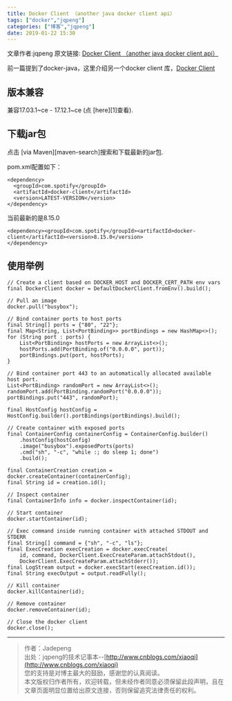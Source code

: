 ```yaml
---
title: Docker Client （another java docker client api）
tags: ["docker","jqpeng"]
categories: ["博客","jqpeng"]
date: 2019-01-22 15:30
---
```

文章作者:jqpeng
原文链接: [Docker Client （another java docker client api）](https://www.cnblogs.com/xiaoqi/p/java-Docker-Client.html)

前一篇提到了docker-java，这里介绍另一个docker client 库，[Docker Client](https://github.com/spotify/docker-client)

## 版本兼容

兼容17.03.1~ce - 17.12.1~ce (点 [here][1]查看).

## 下载jar包

点击 [via Maven][maven-search]搜索和下载最新的jar包.

pom.xml配置如下：


    <dependency>
      <groupId>com.spotify</groupId>
      <artifactId>docker-client</artifactId>
      <version>LATEST-VERSION</version>
    </dependency>


当前最新的是8.15.0


    <dependency><groupId>com.spotify</groupId><artifactId>docker-client</artifactId><version>8.15.0</version>
    </dependency>


## 使用举例


    // Create a client based on DOCKER_HOST and DOCKER_CERT_PATH env vars
    final DockerClient docker = DefaultDockerClient.fromEnv().build();
    
    // Pull an image
    docker.pull("busybox");
    
    // Bind container ports to host ports
    final String[] ports = {"80", "22"};
    final Map<String, List<PortBinding>> portBindings = new HashMap<>();
    for (String port : ports) {
        List<PortBinding> hostPorts = new ArrayList<>();
        hostPorts.add(PortBinding.of("0.0.0.0", port));
        portBindings.put(port, hostPorts);
    }
    
    // Bind container port 443 to an automatically allocated available host port.
    List<PortBinding> randomPort = new ArrayList<>();
    randomPort.add(PortBinding.randomPort("0.0.0.0"));
    portBindings.put("443", randomPort);
    
    final HostConfig hostConfig = HostConfig.builder().portBindings(portBindings).build();
    
    // Create container with exposed ports
    final ContainerConfig containerConfig = ContainerConfig.builder()
        .hostConfig(hostConfig)
        .image("busybox").exposedPorts(ports)
        .cmd("sh", "-c", "while :; do sleep 1; done")
        .build();
    
    final ContainerCreation creation = docker.createContainer(containerConfig);
    final String id = creation.id();
    
    // Inspect container
    final ContainerInfo info = docker.inspectContainer(id);
    
    // Start container
    docker.startContainer(id);
    
    // Exec command inside running container with attached STDOUT and STDERR
    final String[] command = {"sh", "-c", "ls"};
    final ExecCreation execCreation = docker.execCreate(
        id, command, DockerClient.ExecCreateParam.attachStdout(),
        DockerClient.ExecCreateParam.attachStderr());
    final LogStream output = docker.execStart(execCreation.id());
    final String execOutput = output.readFully();
    
    // Kill container
    docker.killContainer(id);
    
    // Remove container
    docker.removeContainer(id);
    
    // Close the docker client
    docker.close();


* * *


> 作者：Jadepeng  
>  出处：jqpeng的技术记事本--[http://www.cnblogs.com/xiaoqi](http://www.cnblogs.com/xiaoqi)  
>  您的支持是对博主最大的鼓励，感谢您的认真阅读。  
>  本文版权归作者所有，欢迎转载，但未经作者同意必须保留此段声明，且在文章页面明显位置给出原文连接，否则保留追究法律责任的权利。


